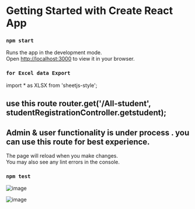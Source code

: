 # Getting Started with Create React App
### `npm start`

Runs the app in the development mode.\
Open [http://localhost:3000](http://localhost:3000) to view it in your browser.
### `for Excel data Export`
import * as XLSX from 'sheetjs-style';
## use this route router.get('/All-student', studentRegistrationController.getstudent);
## Admin & user functionality is under process . you can use this route for best experience.

The page will reload when you make changes.\
You may also see any lint errors in the console.

### `npm test`
![image](https://github.com/ir32/node-react-js-app/assets/47362140/4b937ea9-5388-4d02-aa57-72db1f4a5e39)

![image](https://github.com/ir32/node-react-js-app/assets/47362140/cb1cfad8-7ad7-4036-b604-72601794e568)
